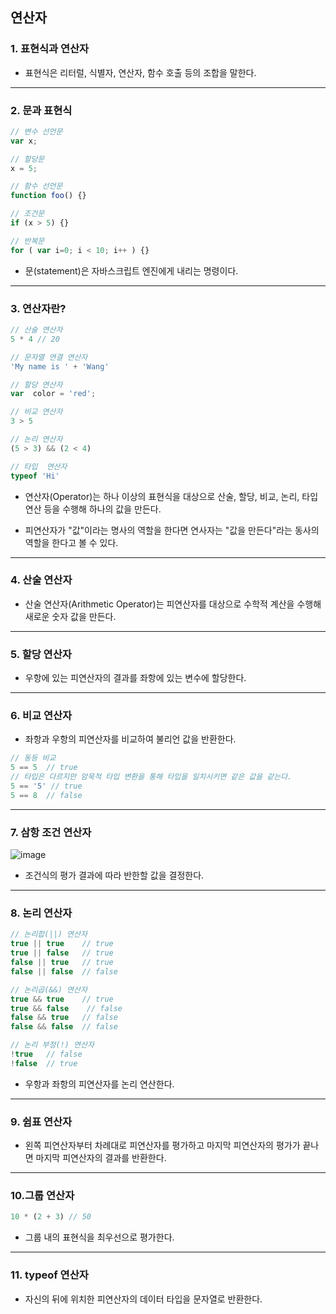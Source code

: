 ## 연산자

### 1. 표현식과 연산자

- 표현식은 리터럴, 식별자, 연산자, 함수 호출 등의 조합을 말한다.

<hr >

### 2. 문과 표현식

~~~ javascript
// 변수 선언문
var x;

// 할당문
x = 5;

// 함수 선언문
function foo() {}

// 조건문
if (x > 5) {}

// 반복문
for ( var i=0; i < 10; i++ ) {}
~~~
- 문(statement)은 자바스크립트 엔진에게 내리는 명령이다.

<hr >

### 3. 연산자란?

~~~ javascript
// 산술 연산자
5 * 4 // 20

// 문자열 연결 연산자
'My name is ' + 'Wang'

// 할당 연산자
var  color = 'red';

// 비교 연산자
3 > 5

// 논리 연산자
(5 > 3) && (2 < 4)

// 타입  연산자
typeof 'Hi'
~~~

- 연산자(Operator)는 하나 이상의 표현식을 대상으로 산술, 할당, 비교, 논리, 타입 연산 등을 수행해 하나의 값을 만든다.

- 피연산자가 "값"이라는 명사의 역할을 한다면 연사자는 "값을 만든다"라는 동사의 역할을 한다고 볼 수 있다.

<hr >

### 4. 산술 연산자

- 산술 연산자(Arithmetic Operator)는 피연산자를 대상으로 수학적 계산을 수행해 새로운 숫자 값을 만든다.

<hr >

### 5. 할당 연산자

- 우항에 있는 피연산자의 결과를 좌항에 있는 변수에 할당한다.

<hr >

### 6. 비교 연산자

- 좌항과 우항의 피연산자를 비교하여 불리언 값을 반환한다.

~~~ javascript
// 동등 비교
5 == 5  // true
// 타입은 다르지만 암묵적 타입 변환을 통해 타입을 일치시키면 같은 값을 같는다.
5 == '5' // true
5 == 8  // false
~~~

<hr >

### 7. 삼항 조건 연산자

![image](https://user-images.githubusercontent.com/68735491/125723346-becbd832-0a47-4449-83b7-736b6552c025.png)

- 조건식의 평가 결과에 따라 반한할 값을 결정한다.

<hr >

### 8. 논리 연산자

~~~ javascript
// 논리합(||) 연산자
true || true    // true
true || false   // true
false || true   // true
false || false  // false

// 논리곱(&&) 연산자
true && true    // true
true && false    // false
false && true   // false
false && false  // false

// 논리 부정(!) 연산자
!true   // false
!false  // true
~~~

- 우항과 좌항의 피연산자를 논리 연산한다.

<hr >

### 9. 쉼표 연산자

- 왼쪽 피연산자부터 차례대로 피연산자를 평가하고 마지막 피연산자의 평가가 끝나면 마지막 피연산자의 결과를 반환한다.

<hr >

### 10.그룹 연산자

~~~ javascript
10 * (2 + 3) // 50
~~~

- 그룹 내의 표현식을 최우선으로 평가한다.

<hr >

### 11. typeof 연산자

- 자신의 뒤에 위치한 피연산자의 데이터 타입을 문자열로 반환한다.
